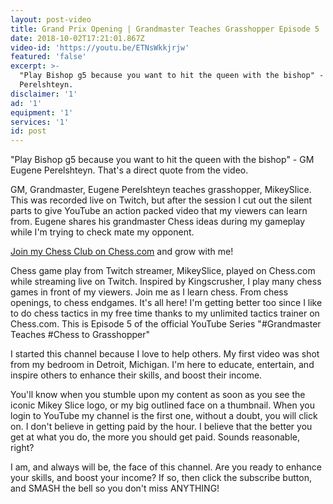```yaml
---
layout: post-video
title: Grand Prix Opening | Grandmaster Teaches Grasshopper Episode 5
date: 2018-10-02T17:21:01.867Z
video-id: 'https://youtu.be/ETNsWkkjrjw'
featured: 'false'
excerpt: >-
  "Play Bishop g5 because you want to hit the queen with the bishop" - GM Eugene
  Perelshteyn.
disclaimer: '1'
ad: '1'
equipment: '1'
services: '1'
id: post
---
```

"Play Bishop g5 because you want to hit the queen with the bishop" - GM Eugene Perelshteyn. That's a direct quote from the video.



GM, Grandmaster, Eugene Perelshteyn teaches grasshopper, MikeySlice. This was recorded live on Twitch, but after the session I cut out the silent parts to give YouTube an action packed video that my viewers can learn from. Eugene shares his grandmaster Chess ideas during my gameplay while I'm trying to check mate my opponent. 



[Join my Chess Club on Chess.com](https://www.chess.com/club/mikeys-pizza-party?ref_id=33583865) and grow with me!



Chess game play from Twitch streamer, MikeySlice, played on Chess.com while streaming live on Twitch. Inspired by Kingscrusher, I play many chess games in front of my viewers. Join me as I learn chess. From chess openings, to chess endgames. It's all here! I'm getting better too since I like to do chess tactics in my free time thanks to my unlimited tactics trainer on Chess.com. This is Episode 5 of the official YouTube Series "#Grandmaster Teaches #Chess to Grasshopper"



I started this channel because I love to help others. My first video was shot from my bedroom in Detroit, Michigan. I'm here to educate, entertain, and inspire others to enhance their skills, and boost their income.



You'll know when you stumble upon my content as soon as you see the iconic Mikey Slice logo, or my big outlined face on a thumbnail. When you login to YouTube my channel is the first one, without a doubt, you will click on. I don't believe in getting paid by the hour. I believe that the better you get at what you do, the more you should get paid. Sounds reasonable, right?



I am, and always will be, the face of this channel. Are you ready to enhance your skills, and boost your income? If so, then click the subscribe button, and SMASH the bell so you don't miss ANYTHING!
